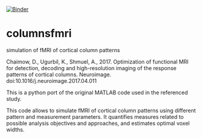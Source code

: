 [![Binder](https://mybinder.org/badge_logo.svg)](https://mybinder.org/v2/gh/dchaimow/columnsfmri/master)
# columnsfmri
simulation of fMRI of cortical column patterns

Chaimow, D., Ugurbil, K., Shmuel, A., 2017. 
  Optimization of functional MRI for detection, decoding and high-resolution imaging of the response patterns of cortical   columns. 
  Neuroimage. doi:10.1016/j.neuroimage.2017.04.011
  
This is a python port of the original MATLAB code used in the referenced study.

This code allows to simulate fMRI of cortical column patterns using different pattern and measurement parameters. It quantifies measures related to possible analysis objectives and approaches, and estimates optimal voxel widths.
